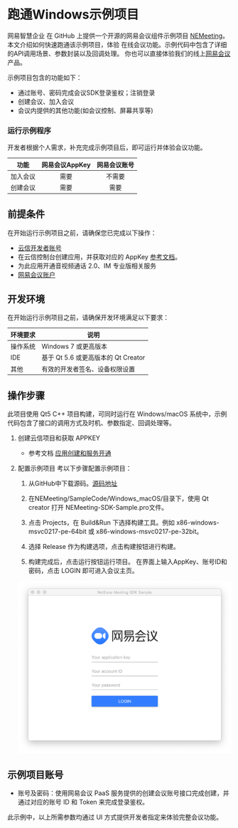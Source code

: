 # 跑通Windows示例项目


网易智慧企业 在 GitHub 上提供一个开源的网易会议组件示例项目 [NEMeeting](https://github.com/netease-kit/NEMeeting/tree/main/SampleCode/Windows_macOS)。本文介绍如何快速跑通该示例项目，体验 在线会议功能。示例代码中包含了详细的API调用场景、参数封装以及回调处理。 你也可以直接体验我们的线上[网易会议](https://meeting.163.com/)产品。

示例项目包含的功能如下：

- 通过账号、密码完成会议SDK登录鉴权；注销登录
- 创建会议、加入会议
- 会议内提供的其他功能(如会议控制、屏幕共享等) 

### 运行示例程序

开发者根据个人需求，补充完成示例项目后，即可运行并体验会议功能。

|   功能   | 网易会议AppKey | 网易会议账号 |
| :------: | :------------: | :----------: |
| 加入会议 |      需要      |    不需要    |
| 创建会议 |      需要      |     需要     |

##  前提条件

在开始运行示例项目之前，请确保您已完成以下操作：

  - [云信开发者账号](https://id.163yun.com/register?h=media&t=media&from=nim&clueFrom=nim)
  - 在云信控制台创建应用，并获取对应的 AppKey  [参考文档](../../../云信控制平台/应用创建和服务开通.md)。
  - 为此应用开通音视频通话 2.0、IM 专业版相关服务
  - [网易会议账户](##示例项目会议账号)

## 开发环境

在开始运行示例项目之前，请确保开发环境满足以下要求：

| 环境要求 | 说明                                                         |
| -------- | ------------------------------------------------------------ |
| 操作系统   | Windows 7 或更高版本 |
| IDE | 基于 Qt 5.6 或更高版本的 Qt Creator  |
|  其他     |有效的开发者签名、设备权限设置   |


## 操作步骤

此项目使用 Qt5 C++ 项目构建，可同时运行在 Windows/macOS 系统中，示例代码包含了接口的调用方式及时机、参数指定、回调处理等。

1. 创建云信项目和获取 APPKEY

   - 参考文档 [应用创建和服务开通](../../../云信控制平台/应用创建和服务开通.md)
2. 配置示例项目
   考以下步骤配置示例项目：
   1. 从GitHub中下载源码。[源码地址](https://github.com/netease-kit/NEMeeting/tree/main/SampleCode/Windows_macOS)

   2. 在NEMeeting/SampleCode/Windows_macOS/目录下，使用 Qt creator 打开 NEMeeting-SDK-Sample.pro文件。

   3. 点击 Projects，在 Build&Run 下选择构建工具。例如 x86-windows-msvc0217-pe-64bit 或 x86-windows-msvc0217-pe-32bit。

   4. 选择 Release 作为构建选项，点击构建按钮进行构建。

   5. 构建完成后，点击运行按钮运行项目。 在界面上输入AppKey、账号ID和密码，点击 LOGIN 即可进入会议主页。
   	<img src="../images/macos_windows_demo.png"/>

## 示例项目账号

 - 账号及密码：使用网易会议 PaaS 服务提供的创建会议账号接口完成创建，并通过对应的账号 ID 和 Token 来完成登录鉴权。

此示例中，以上所需参数均通过 UI 方式提供开发者指定来体验完整会议功能。



